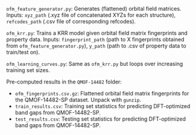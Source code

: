 `ofm_feature_generator.py`: Generates (flattened) orbital field matrices. Inputs: `xyz_path` (.xyz file of concatenated XYZs for each structure), `refcodes_path` (.csv file of corresponding refcodes).

`ofm_krr.py`: Trains a KRR model given orbital field matrix fingerprints and property data. Inputs: `fingerprint_path` (path to X fingerprints obtained from `ofm_feature_generator.py`), `y_path` (path to .csv of property data to train/test on).

`ofm_learning_curves.py`: Same as `ofm_krr.py` but loops over increasing training set sizes.

Pre-computed results in the `QMOF-14482` folder:
- `ofm_fingerprints.csv.gz`: Flattened orbital field matrix fingerprints for the QMOF-14482-SP dataset. Unpack with `gunzip`.
- `train_results.csv`: Training set statistics for predicting DFT-optimized band gaps from QMOF-14482-SP.
- `test_results.csv`: Testing set statistics for predicting DFT-optimized band gaps from QMOF-14482-SP.
